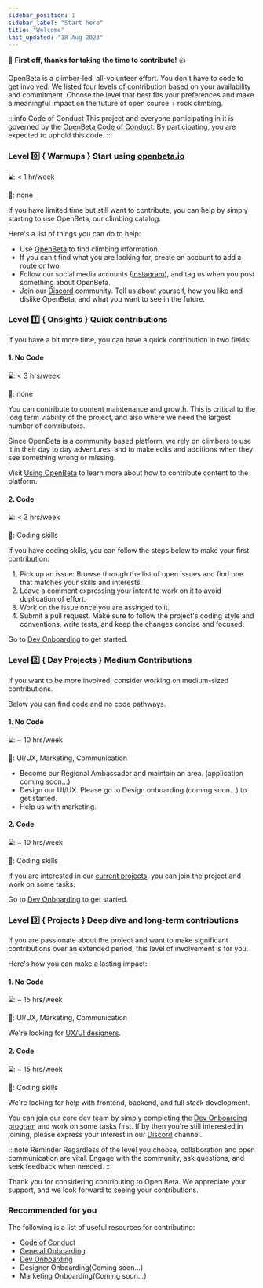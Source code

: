 ```yaml
---
sidebar_position: 1
sidebar_label: "Start here"
title: "Welcome"
last_updated: "18 Aug 2023"
---
```


🎉 **First off, thanks for taking the time to contribute!** 👍

OpenBeta is a climber-led, all-volunteer effort. You don't have to code to get involved. We listed four levels of contribution based on your availability and commitment. Choose the level that best fits your preferences and make a meaningful impact on the future of open source + rock climbing.

:::info Code of Conduct
This project and everyone participating in it is governed by the [OpenBeta Code of Conduct](./code-of-conduct). By participating, you are expected to uphold this code.
:::


### Level 0️⃣ { Warmups } Start using [openbeta.io](https://openbeta.io/)
⌛: < 1 hr/week

🔨: none

If you have limited time but still want to contribute, you can help by simply starting to use OpenBeta, our climbing catalog.

Here's a list of things you can do to help:  

- Use [OpenBeta](https://openbeta.io/) to find climbing information.
- If you can't find what you are looking for, create an account to add a route or two.
- Follow our social media accounts ([Instagram](https://www.instagram.com/openbetaproject/)), and tag us when you post something about OpenBeta.
- Join our [Discord](https://discord.com/invite/ptpnWWNkJx) community. Tell us about yourself, how you like and dislike OpenBeta, and what you want to see in the future. 
### Level 1️⃣ { Onsights } Quick contributions
If you have a bit more time, you can have a quick contribution in two fields:

#### 1. No Code
⌛: < 3 hrs/week

🔨: none

You can contribute to content maintenance and growth. This is critical to the long term viability of the project, and also where we need the largest number of contributors. 

Since OpenBeta is a community based platform, we rely on climbers to use it in their day to day adventures, and to make edits and additions when they see something wrong or missing.

Visit [Using OpenBeta](/how-to-contribute/using-openbeta/introduction) to learn more about how to contribute content to the platform.

#### 2. Code 
⌛: < 3 hrs/week

🔨: Coding skills

If you have coding skills, you can follow the steps below to make your first contribution:

1. Pick up an issue: Browse through the list of open issues and find one that matches your skills and interests. 
2. Leave a comment expressing your intent to work on it to avoid duplication of effort.
3. Work on the issue once you are assinged to it.
4. Submit a pull request. Make sure to follow the project's coding style and conventions, write tests, and keep the changes concise and focused.

Go to [Dev Onboarding](./dev-onboarding.md) to get started.

### Level 2️⃣ { Day Projects } Medium Contributions
If you want to be more involved, consider working on medium-sized contributions. 

Below you can find code and no code pathways.
#### 1. No Code

⌛: ~ 10 hrs/week

🔨: UI/UX, Marketing, Communication

- Become our Regional Ambassador and maintain an area. (application coming soon...)
- Design our UI/UX. Please go to Design onboarding (coming soon...) to get started.
- Help us with marketing.

#### 2. Code

⌛: ~ 10 hrs/week

🔨: Coding skills

If you are interested in our [current projects](https://docs.openbeta.io/project-ideas/software-dev), you can join the project and work on some tasks.

Go to [Dev Onboarding](./dev-onboarding.md) to get started.

### Level 3️⃣ { Projects } Deep dive and long-term contributions

If you are passionate about the project and want to make significant contributions over an extended period, this level of involvement is for you. 

Here's how you can make a lasting impact:

#### 1. No Code
⌛: ~ 15 hrs/week

🔨: UI/UX, Marketing, Communication

We're looking for [UX/UI designers](https://docs.openbeta.io/project-ideas/non-coding).

#### 2. Code
⌛: ~ 15 hrs/week

🔨: Coding skills

We're looking for help with frontend, backend, and full stack development.

You can join our core dev team by simply completing the [Dev Onboarding program](./dev-onboarding.md)  and work on some tasks first. If by then you're still interested in joining, please express your interest in our [Discord](https://discord.com/invite/ptpnWWNkJx) channel.

:::note Reminder
Regardless of the level you choose, collaboration and open communication are vital. Engage with the community, ask questions, and seek feedback when needed. 
:::

Thank you for considering contributing to Open Beta. We appreciate your support, and we look forward to seeing your contributions.



### Recommended for you

The following is a list of useful resources for contributing:

- [Code of Conduct](https://docs.openbeta.io/how-to-contribute/code-of-conduct)
- [General Onboarding](./general-onboarding.md)
- [Dev Onboarding](./dev-onboarding.md)
- Designer Onboarding(Coming soon...)
- Marketing Onboarding(Coming soon...)
